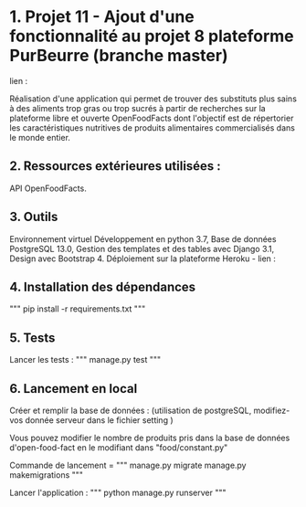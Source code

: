 # 1. Projet 11 - Ajout d'une fonctionnalité au projet 8 plateforme PurBeurre (branche master)


lien :

Réalisation d'une application qui permet de trouver des substituts plus sains à des aliments trop gras ou trop sucrés à partir de recherches sur la plateforme libre et ouverte OpenFoodFacts dont l'objectif est de répertorier les caractéristiques nutritives de produits alimentaires commercialisés dans le monde entier.



## 2. Ressources extérieures utilisées :
API OpenFoodFacts.

## 3. Outils
Environnement virtuel
Développement en python 3.7,
Base de données PostgreSQL 13.0,
Gestion des templates et des tables avec Django 3.1,
Design avec Bootstrap 4.
Déploiement sur la plateforme Heroku - lien :

## 4. Installation des dépendances
"""
pip install -r requirements.txt
"""

## 5. Tests
Lancer les tests :
"""
manage.py test
"""

## 6. Lancement en local
Créer et remplir la base de données :
(utilisation de postgreSQL, modifiez-vos donnée serveur dans le fichier setting )

Vous pouvez modifier le nombre de produits pris dans la base de données
d'open-food-fact en le modifiant dans "food/constant.py"


Commande de lancement =
"""
manage.py migrate
manage.py makemigrations
"""

Lancer l'application :
"""
python manage.py runserver
"""